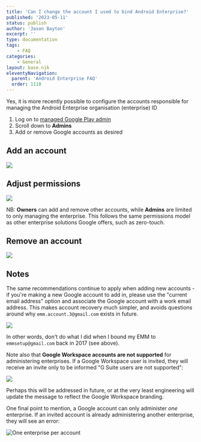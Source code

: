 ```yaml
---
title: 'Can I change the account I used to bind Android Enterprise?'
published: '2023-05-11'
status: publish
author: 'Jason Bayton'
excerpt: ''
type: documentation
tags: 
    - FAQ
categories:
    - General
layout: base.njk
eleventyNavigation:
  parent: 'Android Enterprise FAQ'
  order: 1110
--- 
```

Yes, it is more recently possible to configure the accounts responsible for managing the Android Enterprise organisation (enterprise) ID

1. Log on to [managed Google Play admin](https://play.google.com/work/adminsettings)
2. Scroll down to **Admins**
3. Add or remove Google accounts as desired

## Add an account

![](/image/2023-05-12_23.01.04.gif)

## Adjust permissions

![](/image/2023-05-12_22.31.51.gif)

NB: **Owners** can add and remove other accounts, while **Admins** are limited to only managing the enterprise. This follows the same permissions model as other enterprise solutions Google offers, such as zero-touch.

## Remove an account

![](/image/2023-05-12_22.32.07.gif)

## Notes

The same recommendations continue to apply when adding new accounts - if you're making a new Google account to add in, please use the "current email address" option and associate the Google account with a work email address. This makes account recovery much simpler, and avoids questions around why `emm.account.3@gmail.com` exists in future.

![](/image/Screenshot_2023-05-13_08.03.57.png)

In other words, don't do what I did when I bound my EMM to `emmsetup@gmail.com` back in 2017 (see above).

Note also that **Google Workspace accounts are not supported** for administering enterprises. If a Google Workspace user is invited, they will receive an invite only to be informed "G Suite users are not supported":

![](/image/Screenshot_2023-05-13_08.11.58.png)

Perhaps this will be addressed in future, or at the very least engineering will update the message to reflect the Google Workspace branding.

One final point to mention, a Google account can only administer _one_ enterprise. If an invited account is already administering another enterprise, they will see an error:

![One enterprise per account](/image/Screenshot_2023-05-15_14.18.02.png)

